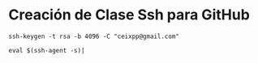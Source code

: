 
# Creación de Clase Ssh para GitHub

```
ssh-keygen -t rsa -b 4096 -C "ceixpp@gmail.com"
```
```
eval $(ssh-agent -s)|
```
